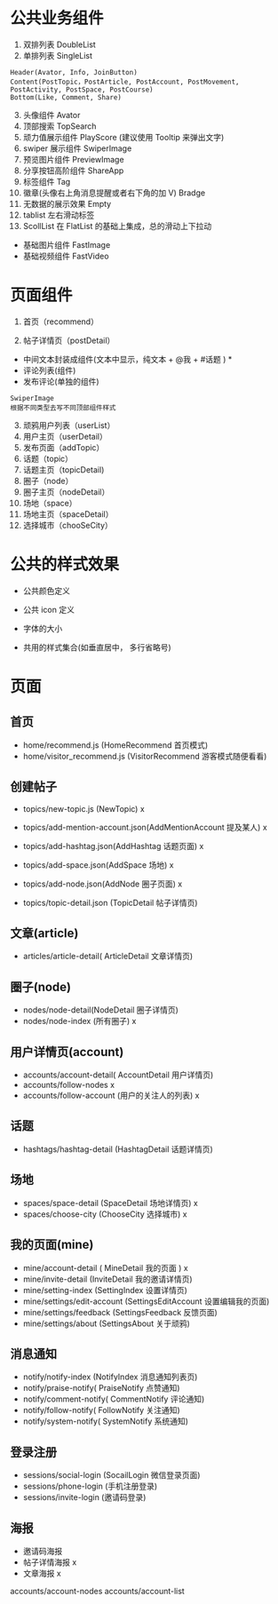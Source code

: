 # 公共业务组件

1. 双排列表 DoubleList
2. 单排列表 SingleList

```
Header(Avator, Info, JoinButton)
Content(PostTopic，PostArticle, PostAccount, PostMovement, PostActivity, PostSpace, PostCourse)
Bottom(Like, Comment, Share)
```

3. 头像组件 Avator
4. 顶部搜索 TopSearch
5. 顽力值展示组件 PlayScore (建议使用 Tooltip 来弹出文字)
6. swiper 展示组件 SwiperImage
7. 预览图片组件 PreviewImage
8. 分享按钮高阶组件 ShareApp
9. 标签组件 Tag
10. 徽章(头像右上角消息提醒或者右下角的加 V) Bradge
11. 无数据的展示效果 Empty
12. tablist 左右滑动标签
13. ScollList 在 FlatList 的基础上集成，总的滑动上下拉动

- 基础图片组件 FastImage
- 基础视频组件 FastVideo

# 页面组件

1. 首页（recommend）

2) 帖子详情页（postDetail）

- 中间文本封装成组件(文本中显示，纯文本 + @我 + #话题 ) \*
- 评论列表(组件)
- 发布评论(单独的组件)

```
SwiperImage
根据不同类型去写不同顶部组件样式
```

3. 顽鸦用户列表（userList）
4. 用户主页（userDetail）
5. 发布页面（addTopic）
6. 话题（topic）
7. 话题主页（topicDetail)
8. 圈子（node）
9. 圈子主页（nodeDetail）
10. 场地（space）
11. 场地主页（spaceDetail）
12. 选择城市（chooSeCity）

# 公共的样式效果

- 公共颜色定义
- 公共 icon 定义

- 字体的大小
- 共用的样式集合(如垂直居中， 多行省略号)

# 页面

## 首页

- home/recommend.js (HomeRecommend 首页模式)
- home/visitor_recommend.js (VisitorRecommend 游客模式随便看看)

## 创建帖子

- topics/new-topic.js (NewTopic) x
- topics/add-mention-account.json(AddMentionAccount 提及某人) x
- topics/add-hashtag.json(AddHashtag 话题页面) x
- topics/add-space.json(AddSpace 场地) x
- topics/add-node.json(AddNode 圈子页面) x

- topics/topic-detail.json (TopicDetail 帖子详情页)

## 文章(article)

- articles/article-detail( ArticleDetail 文章详情页)

## 圈子(node)

- nodes/node-detail(NodeDetail 圈子详情页)
- nodes/node-index (所有圈子) x

## 用户详情页(account)

- accounts/account-detail( AccountDetail 用户详情页)
- accounts/follow-nodes x
- accounts/follow-account (用户的关注人的列表) x

## 话题

- hashtags/hashtag-detail (HashtagDetail 话题详情页)

## 场地

- spaces/space-detail (SpaceDetail 场地详情页) x
- spaces/choose-city (ChooseCity 选择城市) x

## 我的页面(mine)

- mine/account-detail ( MineDetail 我的页面 ) x
- mine/invite-detail (InviteDetail 我的邀请详情页)
- mine/setting-index (SettingIndex 设置详情页)
- mine/settings/edit-account (SettingsEditAccount 设置编辑我的页面)
- mine/settings/feedback (SettingsFeedback 反馈页面)
- mine/settings/about (SettingsAbout 关于顽鸦)

## 消息通知

- notify/notify-index (NotifyIndex 消息通知列表页)
- notify/praise-notify( PraiseNotify 点赞通知)
- notify/comment-notify( CommentNotify 评论通知)
- notify/follow-notify( FollowNotify 关注通知)
- notify/system-notify( SystemNotify 系统通知)

## 登录注册

- sessions/social-login (SocailLogin 微信登录页面)
- sessions/phone-login (手机注册登录)
- sessions/invite-login (邀请码登录)

## 海报

- 邀请码海报
- 帖子详情海报 x
- 文章海报 x

accounts/account-nodes
accounts/account-list
